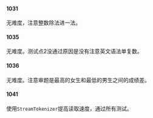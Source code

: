 #### 1031

无难度，注意整数除法进一法。

#### 1035

无难度。测试点2没通过原因是没有注意英文语法单复数。
#### 1036

无难度。注意审题是最高的女生和最低的男生之间的成绩差。

#### 1041
使用`StreamTokenizer`提高读取速度，通过所有测试。